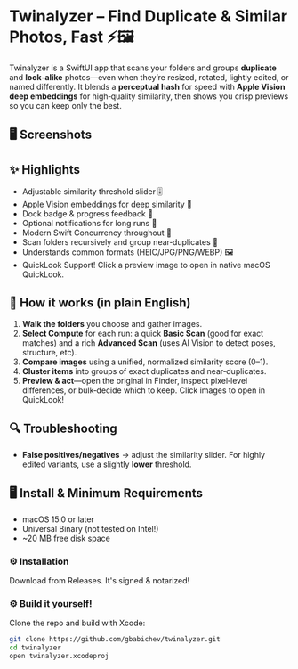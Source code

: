 # Twinalyzer – Find Duplicate & Similar Photos, Fast ⚡️🖼️

Twinalyzer is a SwiftUI app that scans your folders and groups **duplicate** and **look‑alike** photos—even when they’re resized, rotated, lightly edited, or named differently. It blends a **perceptual hash** for speed with **Apple Vision deep embeddings** for high‑quality similarity, then shows you crisp previews so you can keep only the best.

## 🖥️ Screenshots 

## ✨ Highlights

- Adjustable similarity threshold slider 🎚️
- Apple Vision embeddings for deep similarity 🔬
- Dock badge & progress feedback 🧮
- Optional notifications for long runs 🔔
- Modern Swift Concurrency throughout 🧵
- Scan folders recursively and group near‑duplicates 📁
- Understands common formats (HEIC/JPG/PNG/WEBP) 🖼️
- QuickLook Support! Click a preview image to open in native macOS QuickLook. 

## 🧠 How it works (in plain English)

1. **Walk the folders** you choose and gather images.  
2. **Select Compute** for each run: a quick **Basic Scan** (good for exact matches) and a rich **Advanced Scan** (uses AI Vision to detect poses, structure, etc).  
3. **Compare images** using a unified, normalized similarity score (0–1).  
4. **Cluster items** into groups of exact duplicates and near‑duplicates.  
5. **Preview & act**—open the original in Finder, inspect pixel‑level differences, or bulk‑decide which to keep. Click images to open in QuickLook! 


## 🔍 Troubleshooting

- **False positives/negatives** → adjust the similarity slider. For highly edited variants, use a slightly **lower** threshold.

## 🖥️ Install & Minimum Requirements

- macOS 15.0 or later  
- Universal Binary (not tested on Intel!)
- ~20 MB free disk space  


### ⚙️ Installation

Download from Releases. It's signed & notarized!

### ⚙️ Build it yourself!

Clone the repo and build with Xcode:

```bash
git clone https://github.com/gbabichev/twinalyzer.git
cd twinalyzer
open twinalyzer.xcodeproj
```
